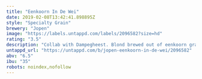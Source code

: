 ```yaml
---
title: "Eenkoorn In De Wei"
date: 2019-02-08T13:42:41.898895Z
style: "Specialty Grain"
brewery: "Jopen"
image: "https://labels.untappd.com/labels/2096582?size=hd"
rating: "3.5"
description: "Collab with Dampegheest. Blond brewed out of eenkoorn grain with whey in the mash. Hopped with cascade and athanum."
untappd_url: "https://untappd.com/b/jopen-eenkoorn-in-de-wei/2096582"
abv: "6.5"
ibu: "35"
robots: noindex,nofollow
---
```


